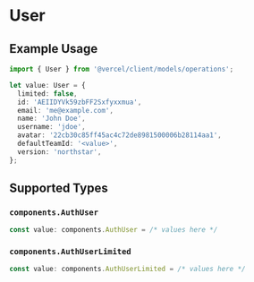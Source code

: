 # User

## Example Usage

```typescript
import { User } from '@vercel/client/models/operations';

let value: User = {
  limited: false,
  id: 'AEIIDYVk59zbFF2Sxfyxxmua',
  email: 'me@example.com',
  name: 'John Doe',
  username: 'jdoe',
  avatar: '22cb30c85ff45ac4c72de8981500006b28114aa1',
  defaultTeamId: '<value>',
  version: 'northstar',
};
```

## Supported Types

### `components.AuthUser`

```typescript
const value: components.AuthUser = /* values here */
```

### `components.AuthUserLimited`

```typescript
const value: components.AuthUserLimited = /* values here */
```
